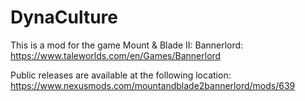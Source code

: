 # DynaCulture

This is a mod for the game Mount & Blade II: Bannerlord: https://www.taleworlds.com/en/Games/Bannerlord

Public releases are available at the following location: https://www.nexusmods.com/mountandblade2bannerlord/mods/639
